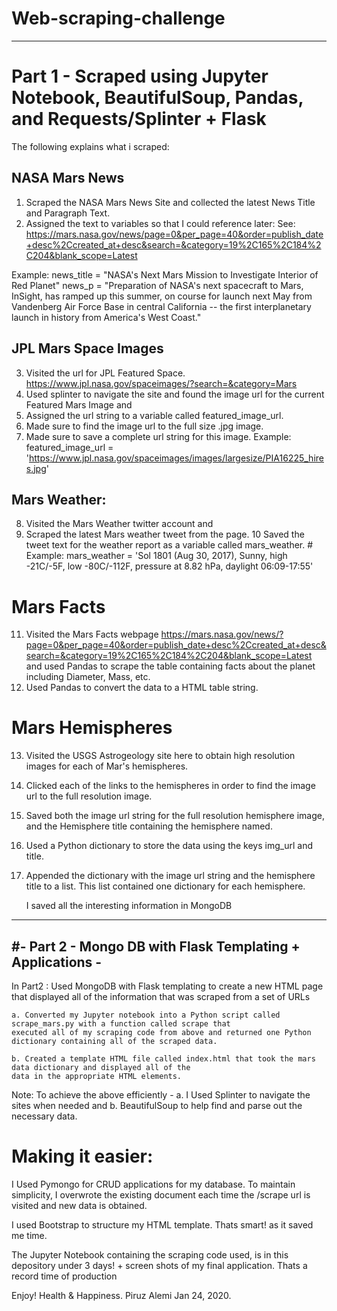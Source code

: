 # Web-scraping-challenge
------------------------

# Part 1 - Scraped using Jupyter Notebook, BeautifulSoup, Pandas, and Requests/Splinter + Flask

  The following explains what i scraped:

## NASA Mars News

 1. Scraped the NASA Mars News Site and collected the latest News Title and Paragraph Text.
 2. Assigned the text to variables so that I could reference later: See:
 https://mars.nasa.gov/news/page=0&per_page=40&order=publish_date+desc%2Ccreated_at+desc&search=&category=19%2C165%2C184%2C204&blank_scope=Latest

Example:
news_title = "NASA's Next Mars Mission to Investigate Interior of Red Planet"
news_p = "Preparation of NASA's next spacecraft to Mars, InSight, has ramped up this summer, on course for launch next May from Vandenberg Air Force Base in central California -- the first interplanetary launch in history from America's West Coast."

## JPL Mars Space Images
  3. Visited the url for JPL Featured Space. https://www.jpl.nasa.gov/spaceimages/?search=&category=Mars
  4. Used splinter to navigate the site and found the image url for the current Featured Mars Image and 
  5. Assigned the url string to a variable called featured_image_url.
  6. Made sure to find the image url to the full size .jpg image.
  7. Made sure to save a complete url string for this image.
    Example:
    featured_image_url = 'https://www.jpl.nasa.gov/spaceimages/images/largesize/PIA16225_hires.jpg'
    
## Mars Weather:

  8. Visited the Mars Weather twitter account and 
  9. Scraped the latest Mars weather tweet from the page. 
  10 Saved the tweet text for the weather report as a variable called mars_weather.
    # Example:
    mars_weather = 'Sol 1801 (Aug 30, 2017), Sunny, high -21C/-5F, low -80C/-112F, pressure at 8.82 hPa, daylight 06:09-17:55'
    
 # Mars Facts

  11. Visited the Mars Facts webpage https://mars.nasa.gov/news/?page=0&per_page=40&order=publish_date+desc%2Ccreated_at+desc&search=&category=19%2C165%2C184%2C204&blank_scope=Latest
  and used Pandas to scrape the table containing facts about the planet including Diameter, Mass, etc.
  12. Used Pandas to convert the data to a HTML table string.
  
# Mars Hemispheres

  13. Visited the USGS Astrogeology site here to obtain high resolution images for each of Mar's hemispheres.
  14. Clicked each of the links to the hemispheres in order to find the image url to the full resolution image.
  15. Saved both the image url string for the full resolution hemisphere image, and the Hemisphere title containing 
      the hemisphere named. 
  16. Used a Python dictionary to store the data using the keys img_url and title.
  17. Appended the dictionary with the image url string and the hemisphere title to a list. 
      This list contained one dictionary for each hemisphere.
      
      I saved all the interesting information in MongoDB

----------------------------------------------------------------------------------------------------------
#-                     Part 2 - Mongo DB  with Flask Templating + Applications                           -
----------------------------------------------------------------------------------------------------------

In Part2 : Used MongoDB with Flask templating to create a new HTML page that displayed all of the information 
that was scraped from  a set of URLs 

    a. Converted my Jupyter notebook into a Python script called scrape_mars.py with a function called scrape that 
    executed all of my scraping code from above and returned one Python dictionary containing all of the scraped data.
    
    b. Created a template HTML file called index.html that took the mars data dictionary and displayed all of the 
    data in the appropriate HTML elements. 
    
Note: To achieve the above efficiently - a. I Used Splinter to navigate the sites when needed and 
                                         b.  BeautifulSoup to help find and parse out the necessary data.



# Making it easier:

I Used Pymongo for CRUD applications for my database. To maintain simplicity, I overwrote the existing document each time the /scrape url is visited and new data is obtained.

I used Bootstrap to structure my HTML template. Thats smart! as it saved me time.

The Jupyter Notebook containing the scraping code used, is in this depository under 3 days! + screen shots of my final application. Thats a record time of production

Enjoy! Health & Happiness. Piruz Alemi Jan 24, 2020.
